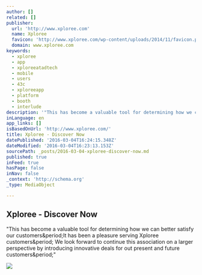 ```yaml
---
author: []
related: []
publisher:
  url: 'http://www.xploree.com'
  name: Xploree
  favicon: 'http://www.xploree.com/wp-content/uploads/2014/11/favicon.png'
  domain: www.xploree.com
keywords:
  - xploree
  - app
  - xploreeatadtech
  - mobile
  - users
  - 43c
  - xploreeapp
  - platform
  - booth
  - interlude
description: '"This has become a valuable tool for determining how we can better satisfy our customers.It has been a pleasure serving Xploree customers. We look forward to continue this association on a larger perspective by introducing innovative deals for out present and future customers."'
inLanguage: en
app_links: []
isBasedOnUrl: 'http://www.xploree.com/'
title: Xploree - Discover Now
datePublished: '2016-03-04T16:24:15.348Z'
dateModified: '2016-03-04T16:23:13.153Z'
sourcePath: _posts/2016-03-04-xploree-discover-now.md
published: true
inFeed: true
hasPage: false
inNav: false
_context: 'http://schema.org'
_type: MediaObject

---
```

<article style=""><h1>Xploree - Discover Now</h1><p>"This has become a valuable tool for determining how we can better satisfy our customers&amp;period;It has been a pleasure serving Xploree customers&amp;period; We look forward to continue this association on a larger perspective by introducing innovative deals for out present and future customers&amp;period;"</p><img src="http://www.xploree.com/wp-content/uploads/2014/02/multilingual.jpg" /></article>